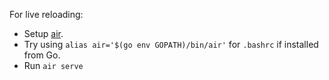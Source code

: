 For live reloading:
* Setup [air](https://github.com/cosmtrek/air).
* Try using `alias air='$(go env GOPATH)/bin/air'` for `.bashrc` if installed from Go.
* Run `air serve`